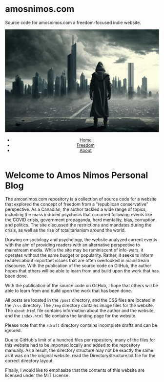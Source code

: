 # amosnimos.com
Source code for amosnimos.com a freedom-focused indie website.

<!DOCTYPE html>
<html>
<body>
	<header>
		<img src="banner.png" alt="Banner image">
		<nav>
			<ul>
				<li><a href="index.html">Home</a></li>
				<li><a href="blog.html">Freedom</a></li>
				<li><a href="about.html">About</a></li>
			</ul>
		</nav>
	</header>

<h1>Welcome to Amos Nimos Personal Blog</h1>
<p>The amosnimos.com repository is a collection of source code for a website that explored the concept of freedom from a "republican conservative" perspective. As a Canadian, the author tackled a wide range of topics, including the mass induced psychosis that occurred following events like the COVID crisis, government propaganda, herd mentality, bias, corruption, and politics. The site discussed the restrictions and mandates during the crisis, as well as the rise of totalitarianism around the world.</p>
<p>Drawing on sociology and psychology, the website analyzed current events with the aim of providing readers with an alternative perspective to mainstream media. While the site may be reminiscent of info-wars, it operates without the same budget or popularity. Rather, it seeks to inform readers about important issues that are often overlooked in mainstream discourse. With the publication of the source code on GitHub, the author hopes that others will be able to learn from and build upon the work that has been done.</p>
<p>With the publication of the source code on GitHub, I hope that others will be able to learn from and build upon the work that has been done.</p>
<p>All posts are located in the <code>/post</code> directory, and the CSS files are located in the <code>/css</code> directory. The <code>/img</code> directory contains image files for the website. The <code>about.html</code> file contains information about the author and the website, and the <code>index.html</code> file contains the landing page for the website.</p>
<p>Please note that the <code>/draft</code> directory contains incomplete drafts and can be ignored.</p>
<p>
Due to GitHub's limit of a hundred files per repository, many of the files for this website had to be imported locally and added to the repository manually. As a result, the directory structure may not be exactly the same as it was on the original website.
read the DirectoryStructure.txt file for the correct directory layout.
</p>
<p>Finally, I would like to emphasize that the contents of this website are licensed under the MIT License.</p>

</body>
</html>
